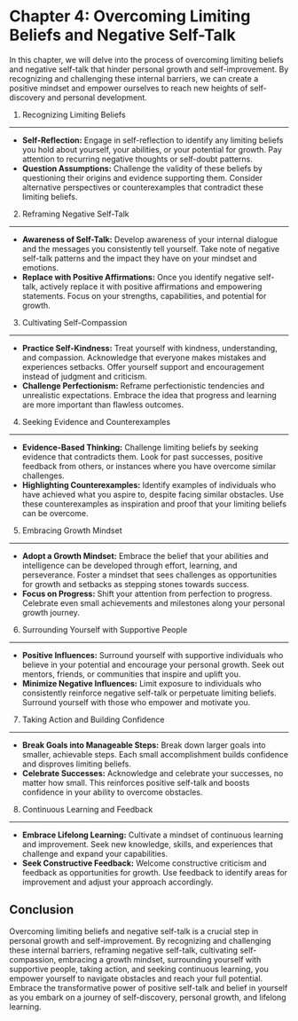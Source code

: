 Chapter 4: Overcoming Limiting Beliefs and Negative Self-Talk
=============================================================

In this chapter, we will delve into the process of overcoming limiting beliefs and negative self-talk that hinder personal growth and self-improvement. By recognizing and challenging these internal barriers, we can create a positive mindset and empower ourselves to reach new heights of self-discovery and personal development.

1. Recognizing Limiting Beliefs
-------------------------------

* **Self-Reflection:** Engage in self-reflection to identify any limiting beliefs you hold about yourself, your abilities, or your potential for growth. Pay attention to recurring negative thoughts or self-doubt patterns.
* **Question Assumptions:** Challenge the validity of these beliefs by questioning their origins and evidence supporting them. Consider alternative perspectives or counterexamples that contradict these limiting beliefs.

2. Reframing Negative Self-Talk
-------------------------------

* **Awareness of Self-Talk:** Develop awareness of your internal dialogue and the messages you consistently tell yourself. Take note of negative self-talk patterns and the impact they have on your mindset and emotions.
* **Replace with Positive Affirmations:** Once you identify negative self-talk, actively replace it with positive affirmations and empowering statements. Focus on your strengths, capabilities, and potential for growth.

3. Cultivating Self-Compassion
------------------------------

* **Practice Self-Kindness:** Treat yourself with kindness, understanding, and compassion. Acknowledge that everyone makes mistakes and experiences setbacks. Offer yourself support and encouragement instead of judgment and criticism.
* **Challenge Perfectionism:** Reframe perfectionistic tendencies and unrealistic expectations. Embrace the idea that progress and learning are more important than flawless outcomes.

4. Seeking Evidence and Counterexamples
---------------------------------------

* **Evidence-Based Thinking:** Challenge limiting beliefs by seeking evidence that contradicts them. Look for past successes, positive feedback from others, or instances where you have overcome similar challenges.
* **Highlighting Counterexamples:** Identify examples of individuals who have achieved what you aspire to, despite facing similar obstacles. Use these counterexamples as inspiration and proof that your limiting beliefs can be overcome.

5. Embracing Growth Mindset
---------------------------

* **Adopt a Growth Mindset:** Embrace the belief that your abilities and intelligence can be developed through effort, learning, and perseverance. Foster a mindset that sees challenges as opportunities for growth and setbacks as stepping stones towards success.
* **Focus on Progress:** Shift your attention from perfection to progress. Celebrate even small achievements and milestones along your personal growth journey.

6. Surrounding Yourself with Supportive People
----------------------------------------------

* **Positive Influences:** Surround yourself with supportive individuals who believe in your potential and encourage your personal growth. Seek out mentors, friends, or communities that inspire and uplift you.
* **Minimize Negative Influences:** Limit exposure to individuals who consistently reinforce negative self-talk or perpetuate limiting beliefs. Surround yourself with those who empower and motivate you.

7. Taking Action and Building Confidence
----------------------------------------

* **Break Goals into Manageable Steps:** Break down larger goals into smaller, achievable steps. Each small accomplishment builds confidence and disproves limiting beliefs.
* **Celebrate Successes:** Acknowledge and celebrate your successes, no matter how small. This reinforces positive self-talk and boosts confidence in your ability to overcome obstacles.

8. Continuous Learning and Feedback
-----------------------------------

* **Embrace Lifelong Learning:** Cultivate a mindset of continuous learning and improvement. Seek new knowledge, skills, and experiences that challenge and expand your capabilities.
* **Seek Constructive Feedback:** Welcome constructive criticism and feedback as opportunities for growth. Use feedback to identify areas for improvement and adjust your approach accordingly.

Conclusion
----------

Overcoming limiting beliefs and negative self-talk is a crucial step in personal growth and self-improvement. By recognizing and challenging these internal barriers, reframing negative self-talk, cultivating self-compassion, embracing a growth mindset, surrounding yourself with supportive people, taking action, and seeking continuous learning, you empower yourself to navigate obstacles and reach your full potential. Embrace the transformative power of positive self-talk and belief in yourself as you embark on a journey of self-discovery, personal growth, and lifelong learning.
